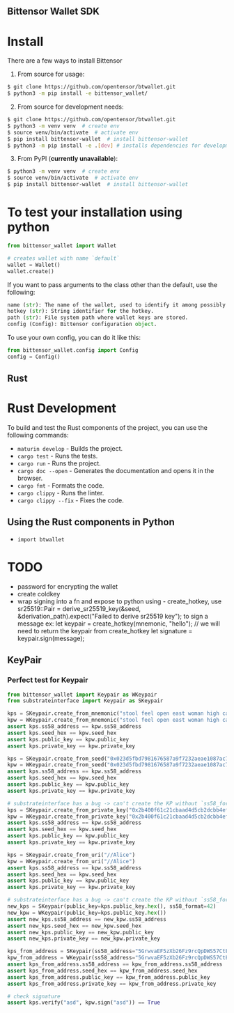 ## Bittensor Wallet SDK

# Install
There are a few ways to install Bittensor

1. From source for usage:
```bash
$ git clone https://github.com/opentensor/btwallet.git
$ python3 -m pip install -e bittensor_wallet/
```
2. From source for development needs:
```bash
$ git clone https://github.com/opentensor/btwallet.git
$ python3 -m venv venv  # create env
$ source venv/bin/activate  # activate env
$ pip install bittensor-wallet  # install bittensor-wallet
$ python3 -m pip install -e .[dev] # installs dependencies for development and testing
```

3. From PyPI (**currently unavailable**):
```bash
$ python3 -m venv venv  # create env
$ source venv/bin/activate  # activate env
$ pip install bittensor-wallet  # install bittensor-wallet
```

# To test your installation using python
```python
from bittensor_wallet import Wallet

# creates wallet with name `default`
wallet = Wallet()
wallet.create()
```
If you want to pass arguments to the class other than the default, use the following:
```python
name (str): The name of the wallet, used to identify it among possibly multiple wallets.
hotkey (str): String identifier for the hotkey.
path (str): File system path where wallet keys are stored.
config (Config): Bittensor configuration object.
```

To use your own config, you can do it like this:
```python
from bittensor_wallet.config import Config
config = Config()
```


## Rust
# Rust Development

To build and test the Rust components of the project, you can use the following commands:
* `maturin develop` - Builds the project.
* `cargo test` - Runs the tests.
* `cargo run` - Runs the project.
* `cargo doc --open` - Generates the documentation and opens it in the browser.
* `cargo fmt` - Formats the code.
* `cargo clippy` - Runs the linter.
* `cargo clippy --fix` - Fixes the code.

## Using the Rust components in Python
* `import btwallet`


# TODO
* password for encrypting the wallet
* create coldkey
* wrap signing into a fn and expose to python
using - create_hotkey, use sr25519::Pair =
        derive_sr25519_key(&seed, &derivation_path).expect("Failed to derive sr25519 key"); to sign a message
        ex: 
        let keypair = create_hotkey(mnemonic, "hello"); // we will need to return the keypair from create_hotkey
        let signature = keypair.sign(message);


## KeyPair

### Perfect test for Keypair
```python
from bittensor_wallet import Keypair as WKeypair
from substrateinterface import Keypair as SKeypair

kps = SKeypair.create_from_mnemonic("stool feel open east woman high can denial forget screen trust salt")
kpw = WKeypair.create_from_mnemonic("stool feel open east woman high can denial forget screen trust salt")
assert kps.ss58_address == kpw.ss58_address
assert kps.seed_hex == kpw.seed_hex
assert kps.public_key == kpw.public_key
assert kps.private_key == kpw.private_key

kps = SKeypair.create_from_seed("0x023d5fbd7981676587a9f7232aeae1087ac7c265f9658fb643b6f5e61961dfbf")
kpw = WKeypair.create_from_seed("0x023d5fbd7981676587a9f7232aeae1087ac7c265f9658fb643b6f5e61961dfbf")
assert kps.ss58_address == kpw.ss58_address
assert kps.seed_hex == kpw.seed_hex
assert kps.public_key == kpw.public_key
assert kps.private_key == kpw.private_key

# substrateinterface has a bug -> can't create the KP without `ss58_format` passed
kps = SKeypair.create_from_private_key("0x2b400f61c21cbaad4d5cb2dcbb4ef4fcdc238b98d04d48c6d2a451ebfd306c0eed845edcc69b0a19a6905afed0dd84c16ebd0f458928f2e91a6b67b95fc0b42f", ss58_format=42)
kpw = WKeypair.create_from_private_key("0x2b400f61c21cbaad4d5cb2dcbb4ef4fcdc238b98d04d48c6d2a451ebfd306c0eed845edcc69b0a19a6905afed0dd84c16ebd0f458928f2e91a6b67b95fc0b42f")
assert kps.ss58_address == kpw.ss58_address
assert kps.seed_hex == kpw.seed_hex
assert kps.public_key == kpw.public_key
assert kps.private_key == kpw.private_key

kps = SKeypair.create_from_uri("//Alice")
kpw = WKeypair.create_from_uri("//Alice")
assert kps.ss58_address == kpw.ss58_address
assert kps.seed_hex == kpw.seed_hex
assert kps.public_key == kpw.public_key
assert kps.private_key == kpw.private_key

# substrateinterface has a bug -> can't create the KP without `ss58_format` passed
new_kps = SKeypair(public_key=kps.public_key.hex(), ss58_format=42)
new_kpw = WKeypair(public_key=kps.public_key.hex())
assert new_kps.ss58_address == new_kpw.ss58_address
assert new_kps.seed_hex == new_kpw.seed_hex
assert new_kps.public_key == new_kpw.public_key
assert new_kps.private_key == new_kpw.private_key

kps_from_address = SKeypair(ss58_address="5GrwvaEF5zXb26Fz9rcQpDWS57CtERHpNehXCPcNoHGKutQY")
kpw_from_address = WKeypair(ss58_address="5GrwvaEF5zXb26Fz9rcQpDWS57CtERHpNehXCPcNoHGKutQY")
assert kps_from_address.ss58_address == kpw_from_address.ss58_address
assert kps_from_address.seed_hex == kpw_from_address.seed_hex
assert kps_from_address.public_key == kpw_from_address.public_key
assert kps_from_address.private_key == kpw_from_address.private_key

# check signature
assert kps.verify("asd", kpw.sign("asd")) == True
```



